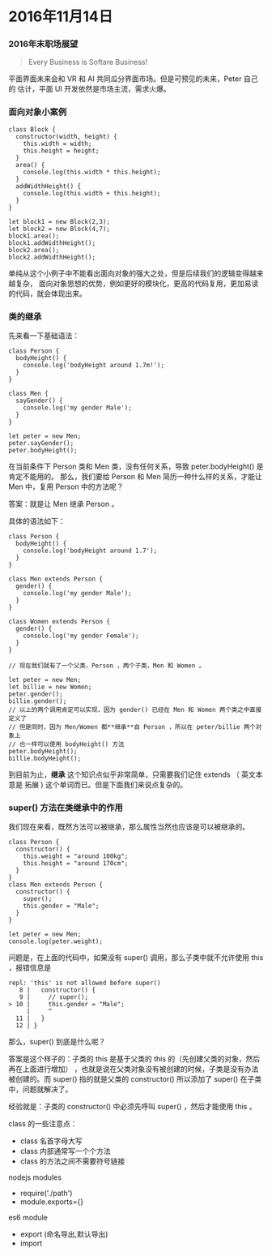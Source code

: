 # 2016年11月14日

### 2016年末职场展望

> Every Business is Softare Business!

平面界面未来会和 VR 和 AI 共同瓜分界面市场。但是可预见的未来，Peter 自己的
估计，平面 UI 开发依然是市场主流，需求火爆。

### 面向对象小案例


```
class Block {
  constructor(width, height) {
    this.width = width;
    this.height = height;
  }
  area() {
    console.log(this.width * this.height);
  }
  addWidthHeight() {
    console.log(this.width + this.height);
  }
}

let block1 = new Block(2,3);
let block2 = new Block(4,7);
block1.area();
block1.addWidthHeight();
block2.area();
block2.addWidthHeight();
```

单纯从这个小例子中不能看出面向对象的强大之处，但是后续我们的逻辑变得越来越复杂，
面向对象思想的优势，例如更好的模块化，更高的代码复用，更加易读的代码，就会体现出来。


### 类的继承

先来看一下基础语法：

```
class Person {
  bodyHeight() {
    console.log('bodyHeight around 1.7m!');
  }
}
```

```
class Men {
  sayGender() {
    console.log('my gender Male');
  }
}
```

```
let peter = new Men;
peter.sayGender();
peter.bodyHeight();
```

在当前条件下 Person 类和 Men 类，没有任何关系，导致 peter.bodyHeight() 是肯定不能用的。
那么，我们要给 Person 和 Men 简历一种什么样的关系，才能让 Men 中，复用 Person 中的方法呢？

答案：就是让 Men 继承 Person 。


具体的语法如下：


```
class Person {
  bodyHeight() {
    console.log('bodyHeight around 1.7');
  }
}

class Men extends Person {
  gender() {
    console.log('my gender Male');
  }
}

class Women extends Person {
  gender() {
    console.log('my gender Female');
  }
}

// 现在我们就有了一个父类，Person ，两个子类，Men 和 Women 。

let peter = new Men;
let billie = new Women;
peter.gender();
billie.gender();
// 以上的两个调用肯定可以实现，因为 gender() 已经在 Men 和 Women 两个类之中直接定义了
// 但是同时，因为 Men/Women 都**继承**自 Person ，所以在 peter/billie 两个对象上
// 也一样可以使用 bodyHeight() 方法
peter.bodyHeight();
billie.bodyHeight();
```

到目前为止，**继承** 这个知识点似乎非常简单，只需要我们记住 extends （ 英文本意是 拓展 )
这个单词而已。但是下面我们来说点复杂的。

### super() 方法在类继承中的作用

我们现在来看，既然方法可以被继承，那么属性当然也应该是可以被继承的。

```
class Person {
  constructor() {
    this.weight = "around 100kg";
    this.height = "around 170cm";
  }
}
class Men extends Person {
  constructor() {
    super();
    this.gender = "Male";
  }
}

let peter = new Men;
console.log(peter.weight);
```

问题是，在上面的代码中，如果没有 super() 调用，那么子类中就不允许使用 this ，报错信息是

```
repl: 'this' is not allowed before super()
   8 |   constructor() {
   9 |     // super();
> 10 |     this.gender = "Male";
     |     ^
  11 |   }
  12 | }
```

那么，super() 到底是什么呢？


答案是这个样子的：子类的 this 是基于父类的 this 的（先创建父类的对象，然后再在上面进行增加）
，也就是说在父类对象没有被创建的时候，子类是没有办法被创建的。而 super() 指的就是父类的
constructor() 所以添加了 super() 在子类中，问题就解决了。

经验就是：子类的 constructor() 中必须先呼叫 super() ，然后才能使用 this 。


class 的一些注意点：

- class 名首字母大写
- class 内部通常写一个个方法
- class 的方法之间不需要符号链接

nodejs modules

- require('./path')
- module.exports={}

es6 module

- export (命名导出,默认导出)
- import
